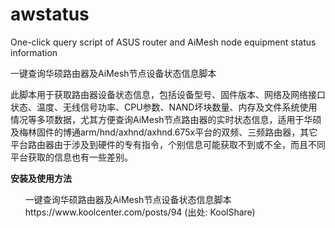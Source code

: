 # awstatus
One-click query script of ASUS router and AiMesh node equipment status information

一键查询华硕路由器及AiMesh节点设备状态信息脚本

此脚本用于获取路由器设备状态信息，包括设备型号、固件版本、网络及网络接口状态、温度、无线信号功率、CPU参数、NAND坏块数量、内存及文件系统使用情况等多项数据，尤其方便查询AiMesh节点路由器的实时状态信息，适用于华硕及梅林固件的博通arm/hnd/axhnd/axhnd.675x平台的双频、三频路由器，其它平台路由器由于涉及到硬件的专有指令，个别信息可能获取不到或不全，而且不同平台获取的信息也有一些差别。

<strong>安装及使用方法</strong>
<ul>一键查询华硕路由器及AiMesh节点设备状态信息脚本
https://www.koolcenter.com/posts/94
(出处: KoolShare)</ul>
